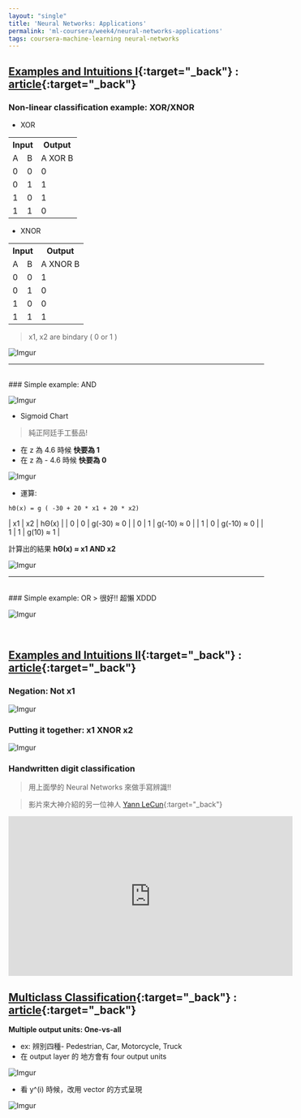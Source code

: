 ```yaml
---
layout: "single"
title: 'Neural Networks: Applications'
permalink: 'ml-coursera/week4/neural-networks-applications'
tags: coursera-machine-learning neural-networks
---
```


## [Examples and Intuitions I](https://www.coursera.org/learn/machine-learning/lecture/rBZmG/examples-and-intuitions-i){:target="_back"} : [article](https://www.coursera.org/learn/machine-learning/supplement/kivO9/examples-and-intuitions-i){:target="_back"}


### Non-linear classification example: XOR/XNOR

- XOR
<table>
<tr> 
  <th colspan="2">Input</th>
  <th>Output</th>
</tr>

  <tr>
    <td>A</td>
    <td>B</td>
    <td> A XOR B </td>
  </tr>
  <tr>
    <td>0</td>
    <td>0</td>
    <td>0</td>
  </tr>
  <tr>
    <td>0</td>
    <td>1</td>
    <td>1</td>
  </tr>
  <tr>
    <td>1</td>
    <td>0</td>
    <td>1</td>
  </tr>
  <tr>
    <td>1</td>
    <td>1</td>
    <td>0</td>
  </tr>
  
</table>

- XNOR
<table>
<tr> 
  <th colspan="2">Input</th>
  <th>Output</th>
</tr>

  <tr>
    <td>A</td>
    <td>B</td>
    <td> A XNOR B </td>
  </tr>
  <tr>
    <td>0</td>
    <td>0</td>
    <td>1</td>
  </tr>
  <tr>
    <td>0</td>
    <td>1</td>
    <td>0</td>
  </tr>
  <tr>
    <td>1</td>
    <td>0</td>
    <td>0</td>
  </tr>
  <tr>
    <td>1</td>
    <td>1</td>
    <td>1</td>
  </tr>
  
</table>




> x1, x2 are bindary ( 0 or 1 )

![Imgur](https://i.imgur.com/4ZMpbDh.jpg)

---
<br/>
### Simple example: AND 

![Imgur](https://i.imgur.com/AUyf8e8.jpg)

- Sigmoid Chart

> 純正阿廷手工藝品!
   - 在 z 為 4.6 時候 **快要為 1**
   - 在 z 為 - 4.6 時候 **快要為 0**
>
![Imgur](https://i.imgur.com/gqoiDvfh.jpg)

- 運算:

~~~
hΘ(x) = g ( -30 + 20 * x1 + 20 * x2)
~~~

| x1 | x2 | hΘ(x) |
|  0 |  0 | g(-30) ≈ 0   |
|  0 |  1 | g(-10) ≈ 0   |
|  1 |  0 | g(-10) ≈ 0   |
|  1 |  1 | g(10)  ≈ 1  |

計算出的結果 **hΘ(x) ≈ x1 AND x2**

![Imgur](https://i.imgur.com/UIFNZWWh.jpg)

---

<br/>
### Simple example: OR
> 很好!! 超懶 XDDD

![Imgur](https://i.imgur.com/AjnnxRth.jpg)

<br/>


## [Examples and Intuitions II](https://www.coursera.org/learn/machine-learning/lecture/solUx/examples-and-intuitions-ii){:target="_back"} : [article](https://www.coursera.org/learn/machine-learning/supplement/5iqtV/examples-and-intuitions-ii){:target="_back"}


### Negation: Not x1

![Imgur](https://i.imgur.com/iPx1MJvh.jpg)

### Putting it together: x1 XNOR x2

![Imgur](https://i.imgur.com/5MpS1DGh.jpg)

### Handwritten digit classification

> 用上面學的 Neural Networks 來做手寫辨識!!

> 影片來大神介紹的另一位神人 [Yann LeCun](http://yann.lecun.com/){:target="_back"}

<iframe width="560" height="315" src="https://www.youtube.com/embed/yxuRnBEczUU" frameborder="0" allow="accelerometer; autoplay; encrypted-media; gyroscope; picture-in-picture" allowfullscreen></iframe>


## [Multiclass Classification](https://www.coursera.org/learn/machine-learning/lecture/gFpiW/multiclass-classification){:target="_back"} : [article](https://www.coursera.org/learn/machine-learning/supplement/xSUml/multiclass-classification){:target="_back"}

__Multiple output units: One-vs-all__

- ex: 辨別四種- Pedestrian, Car, Motorcycle, Truck
- 在 output layer 的 地方會有 four output units

![Imgur](https://i.imgur.com/e6T8d92.jpg)


- 看 y^(i) 時候，改用 vector 的方式呈現

![Imgur](https://i.imgur.com/Xaz949Sh.jpg)